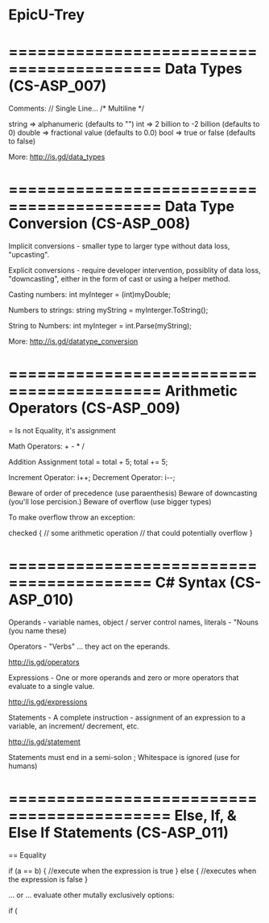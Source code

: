 # EpicU-Trey

==========================================
Data Types (CS-ASP_007)
==========================================

Comments: // Single Line... 
          /* Multiline */

string => alphanumeric (defaults to "")
int => 2 billion to -2 billion (defaults to 0)
double => fractional value (defaults to 0.0)
bool => true or false (defaults to false)

More: http://is.gd/data_types


==========================================
Data Type Conversion (CS-ASP_008)
==========================================

Implicit conversions - smaller type to larger type 
without data loss, "upcasting".

Explicit conversions - require developer intervention,
possiblity of data loss, "downcasting", either in
the form of cast or using a helper method.

Casting numbers:
int myInteger = (int)myDouble;

Numbers to strings:
string myString = myInterger.ToString();

String to Numbers:
int myInteger = int.Parse(myString);

More: http://is.gd/datatype_conversion

==========================================
Arithmetic Operators (CS-ASP_009)
==========================================

= Is not Equality, it's assignment

Math Operators: + - * /

Addition Assignment
total = total + 5;
total += 5;

Increment Operator: i++;
Decrement Operator: i--;

Beware of order of precedence (use paraenthesis)
Beware of downcasting (you'll lose percision.)
Beware of overflow (use bigger types)

To make overflow throw an exception:

checked 
{
// some arithmetic operation
// that could potentially overflow
}

=========================================
C# Syntax (CS-ASP_010)
=========================================

Operands - variable names, object / server control names, literals - "Nouns
 (you name these)

Operators - "Verbs" ... they act on the eperands.

http://is.gd/operators

Expressions - One or more operands 
and zero or more operators that evaluate to a single value.

http://is.gd/expressions

Statements - A complete instruction - assignment of an expression to a variable, 
an increment/ decrement, etc.

http://is.gd/statement

Statements must end in a semi-solon ;
Whitespace is ignored (use for humans)

===========================================
Else, If, & Else If Statements (CS-ASP_011)
===========================================


== Equality

if (a == b)
{
//execute when the expression is true
}
else
{
//executes when the expression is false
}

... or ... evaluate other mutally exclusively options:

if (
